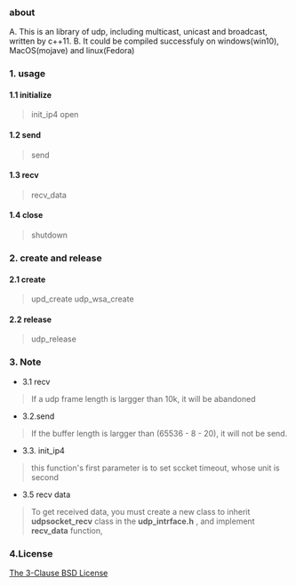 ### about  
  A. This is an library of udp, including multicast, unicast and broadcast,  written by c++11.
  B. It could be compiled successfuly on windows(win10), MacOS(mojave) and linux(Fedora)

### 1. usage  
#### 1.1 initialize  
> init_ip4 
> open

#### 1.2  send  
> send  

#### 1.3 recv
> recv_data

#### 1.4 close
> shutdown  

### 2. create and release
#### 2.1 create
  > upd_create
  > udp_wsa_create  

#### 2.2  release
  > udp_release

### 3. Note
* 3.1 recv
> If a udp frame length is largger than 10k,  it will be abandoned  

* 3.2.send
> If the buffer length is largger than (65536 - 8 - 20), it will not be send.  

* 3.3. init_ip4
> this function's first parameter is to set sccket timeout, whose unit is second

* 3.5 recv data
> To get received data, you must create a new class to inherit **udpsocket_recv** class in the **udp_intrface.h** , and implement **recv_data** function, 


### 4.License
[The 3-Clause BSD License](https://opensource.org/licenses/BSD-3-Clause)


